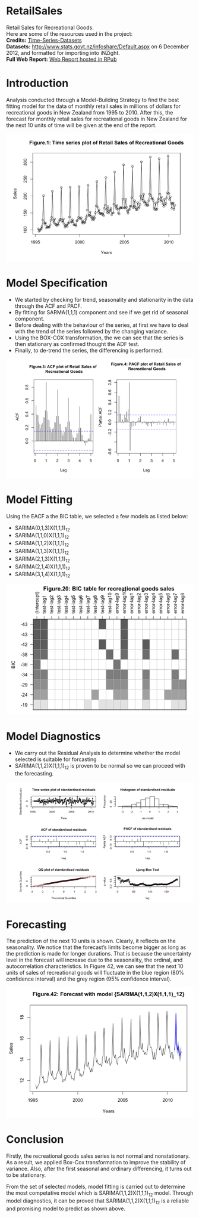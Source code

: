 # RetailSales
Retail Sales for Recreational Goods.<br/>
Here are some of the resources used in the project:<br/>
**Credits:** [Time-Series-Datasets](https://new.censusatschool.org.nz/resource/time-series-data-sets-2012/)<br/>
**Datasets:** http://www.stats.govt.nz/infoshare/Default.aspx on 6 December 2012, and formatted for importing into iNZight.<br/>
**Full Web Report:** [Web Report hosted in RPub](https://rpubs.com/roywong96/633767)


# Introduction

Analysis conducted through a Model-Building Strategy to find the best fitting model for the data of monthly retail sales in millions of dollars for recreational goods in New Zealand from 1995 to 2010. After this, the forecast for monthly retail sales for recreational goods in New Zealand for the next 10 units of time will be given at the end of the report.

![](https://github.com/roywong96/RetailSales/blob/main/TSA/TSA_main.png)


# Model Specification

- We started by checking for trend, seasonality and stationarity in the data through the ACF and PACF.
- By fitting for SARMA(1,1,1) component and see if we get rid of seasonal component.
- Before dealing with the behaviour of the series, at first we have to deal with the trend of the series followed by the changing variance.
- Using the BOX-COX transformation, the we can see that the series is then stationary as confirmed thought the ADF test.
- Finally, to de-trend the series, the differencing is performed.

![](https://github.com/roywong96/RetailSales/blob/main/TSA/PCA1.png)

# Model Fitting

Using the EACF a the BIC table, we selected a few models as listed below:

- SARIMA(0,1,3)X(1,1,1)<sub>12</sub>
- SARIMA(1,1,0)X(1,1,1)<sub>12</sub>
- SARIMA(1,1,2)X(1,1,1)<sub>12</sub>
- SARIMA(1,1,3)X(1,1,1)<sub>12</sub>
- SARIMA(2,1,3)X(1,1,1)<sub>12</sub>
- SARIMA(2,1,4)X(1,1,1)<sub>12</sub>
- SARIMA(3,1,4)X(1,1,1)<sub>12</sub>

![](https://github.com/roywong96/RetailSales/blob/main/TSA/BIC%20.png)

# Model Diagnostics

- We carry out the Residual Analysis to determine whether the model selected is suitable for forcasting
- SARIMA(1,1,2)X(1,1,1)<sub>12</sub> is proven to be normal so we can proceed with the forecasting.

![](https://github.com/roywong96/RetailSales/blob/main/TSA/Diagnostic_Check.png)

# Forecasting

The prediction of the next 10 units is shown. Clearly, it reflects on the seasonality. We notice that the forecast’s limits become bigger as long as the prediction is made for longer durations. That is because the uncertainty level in the forecast will increase due to the seasonality, the ordinal, and autocorrelation characteristics. In Figure 42, we can see that the next 10 units of sales of recreational goods will fluctuate in the blue region (80% confidence interval) and the grey region (95% confidence interval).

![](https://github.com/roywong96/RetailSales/blob/main/TSA/TSA_forecast.png)

# Conclusion

Firstly, the recreational goods sales series is not normal and nonstationary. As a result, we applied Box-Cox transformation to improve the stability of variance. Also, after the first seasonal and ordinary differencing, it turns out to be stationary.

From the set of selected models, model fitting is carried out to determine the most competative model which is SARIMA(1,1,2)X(1,1,1)<sub>12</sub> model. Through model diagnostics, it can be proved that SARIMA(1,1,2)X(1,1,1)<sub>12</sub> is a reliable and promising model to predict as shown above.

